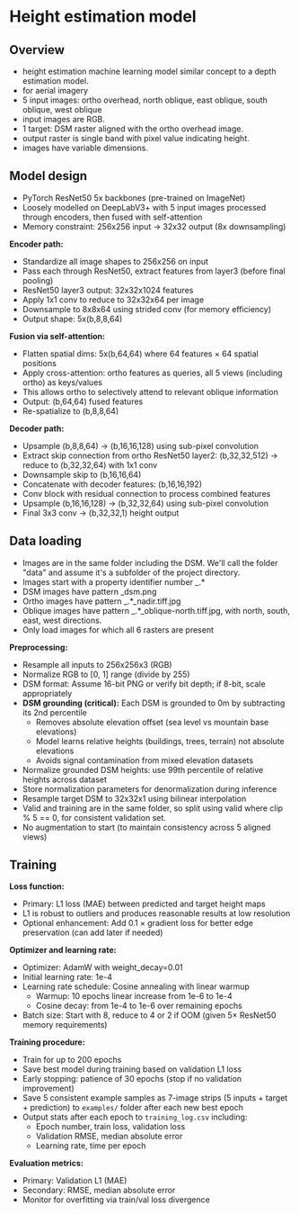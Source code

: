 # Height estimation model
## Overview
* height estimation machine learning model similar concept to a depth estimation model.
* for aerial imagery
* 5 input images: ortho overhead, north oblique, east oblique, south oblique, west oblique
* input images are RGB.
* 1 target: DSM raster aligned with the ortho overhead image.
* output raster is single band with pixel value indicating height.
* images have variable dimensions.

## Model design
* PyTorch ResNet50 5x backbones (pre-trained on ImageNet)
* Loosely modelled on DeepLabV3+ with 5 input images processed through encoders, then fused with self-attention
* Memory constraint: 256x256 input → 32x32 output (8x downsampling)

**Encoder path:**
* Standardize all image shapes to 256x256 on input
* Pass each through ResNet50, extract features from layer3 (before final pooling)
* ResNet50 layer3 output: 32x32x1024 features
* Apply 1x1 conv to reduce to 32x32x64 per image
* Downsample to 8x8x64 using strided conv (for memory efficiency)
* Output shape: 5x(b,8,8,64)

**Fusion via self-attention:**
* Flatten spatial dims: 5x(b,64,64) where 64 features × 64 spatial positions
* Apply cross-attention: ortho features as queries, all 5 views (including ortho) as keys/values
* This allows ortho to selectively attend to relevant oblique information
* Output: (b,64,64) fused features
* Re-spatialize to (b,8,8,64)

**Decoder path:**
* Upsample (b,8,8,64) → (b,16,16,128) using sub-pixel convolution
* Extract skip connection from ortho ResNet50 layer2: (b,32,32,512) → reduce to (b,32,32,64) with 1x1 conv
* Downsample skip to (b,16,16,64)
* Concatenate with decoder features: (b,16,16,192)
* Conv block with residual connection to process combined features
* Upsample (b,16,16,128) → (b,32,32,64) using sub-pixel convolution
* Final 3x3 conv → (b,32,32,1) height output

## Data loading
* Images are in the same folder including the DSM. We'll call the folder "data" and assume it's a subfolder of the project directory.
* Images start with a property identifier number <clip>_.*
* DSM images have pattern <clip>_dsm.png
* Ortho images have pattern <clip>_.*_nadir.tiff.jpg
* Oblique images have pattern <clip>_.*_oblique-north.tiff.jpg, with north, south, east, west directions.
* Only load images for which all 6 rasters are present

**Preprocessing:**
* Resample all inputs to 256x256x3 (RGB)
* Normalize RGB to [0, 1] range (divide by 255)
* DSM format: Assume 16-bit PNG or verify bit depth; if 8-bit, scale appropriately
* **DSM grounding (critical):** Each DSM is grounded to 0m by subtracting its 2nd percentile
  - Removes absolute elevation offset (sea level vs mountain base elevations)
  - Model learns relative heights (buildings, trees, terrain) not absolute elevations
  - Avoids signal contamination from mixed elevation datasets
* Normalize grounded DSM heights: use 99th percentile of relative heights across dataset
* Store normalization parameters for denormalization during inference
* Resample target DSM to 32x32x1 using bilinear interpolation
* Valid and training are in the same folder, so split using valid where clip % 5 == 0, for consistent validation set.
* No augmentation to start (to maintain consistency across 5 aligned views)

## Training

**Loss function:**
* Primary: L1 loss (MAE) between predicted and target height maps
* L1 is robust to outliers and produces reasonable results at low resolution
* Optional enhancement: Add 0.1 × gradient loss for better edge preservation (can add later if needed)

**Optimizer and learning rate:**
* Optimizer: AdamW with weight_decay=0.01
* Initial learning rate: 1e-4
* Learning rate schedule: Cosine annealing with linear warmup
  - Warmup: 10 epochs linear increase from 1e-6 to 1e-4
  - Cosine decay: from 1e-4 to 1e-6 over remaining epochs
* Batch size: Start with 8, reduce to 4 or 2 if OOM (given 5× ResNet50 memory requirements)

**Training procedure:**
* Train for up to 200 epochs
* Save best model during training based on validation L1 loss
* Early stopping: patience of 30 epochs (stop if no validation improvement)
* Save 5 consistent example samples as 7-image strips (5 inputs + target + prediction) to `examples/` folder after each new best epoch
* Output stats after each epoch to `training_log.csv` including:
  - Epoch number, train loss, validation loss
  - Validation RMSE, median absolute error
  - Learning rate, time per epoch

**Evaluation metrics:**
* Primary: Validation L1 (MAE)
* Secondary: RMSE, median absolute error
* Monitor for overfitting via train/val loss divergence
